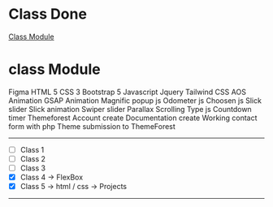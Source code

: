 # Class Done

[Class Module](https://nahidraj.github.io/nahid/courses.html?fbclid=IwY2xjawF-CpxleHRuA2FlbQIxMAABHd1zAqIY1LVGSyKL8uRrJZX9sNp8Efd3VgQw8o2f5l_eAzTkT9OrwIKLvQ_aem_mEHm0SccbbC2ZAiQZZpr7A)

# class Module

Figma
HTML 5
CSS 3
Bootstrap 5
Javascript
Jquery
Tailwind CSS
AOS Animation
GSAP Animation
Magnific popup js
Odometer js
Choosen js
Slick slider
Slick animation
Swiper slider
Parallax Scrolling
Type js
Countdown timer
Themeforest Account create
Documentation create
Working contact form with php
Theme submission to ThemeForest

---

- [ ] Class 1
- [ ] Class 2
- [ ] Class 3
- [x] Class 4 -> FlexBox
- [x] Class 5 -> html / css -> Projects

---
